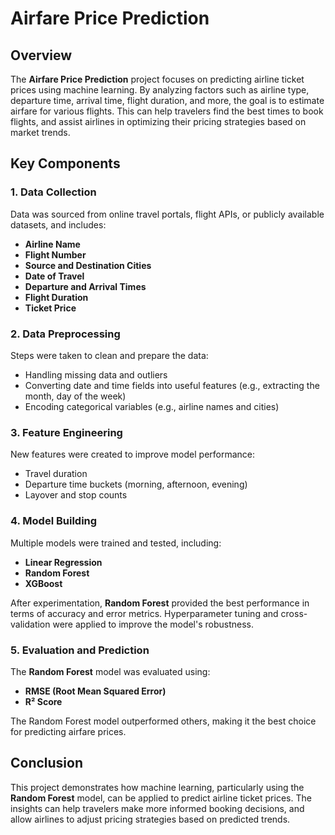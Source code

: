 # Airfare Price Prediction
## Overview
The **Airfare Price Prediction** project focuses on predicting airline ticket prices using machine learning. By analyzing factors such as airline type, departure time, arrival time, flight duration, and more, the goal is to estimate airfare for various flights. This can help travelers find the best times to book flights, and assist airlines in optimizing their pricing strategies based on market trends.

## Key Components
### 1. Data Collection
Data was sourced from online travel portals, flight APIs, or publicly available datasets, and includes:
- **Airline Name**
- **Flight Number**
- **Source and Destination Cities**
- **Date of Travel**
- **Departure and Arrival Times**
- **Flight Duration**
- **Ticket Price**

### 2. Data Preprocessing
Steps were taken to clean and prepare the data:
- Handling missing data and outliers
- Converting date and time fields into useful features (e.g., extracting the month, day of the week)
- Encoding categorical variables (e.g., airline names and cities)

### 3. Feature Engineering
New features were created to improve model performance:
- Travel duration
- Departure time buckets (morning, afternoon, evening)
- Layover and stop counts

### 4. Model Building
Multiple models were trained and tested, including:
- **Linear Regression**
- **Random Forest**
- **XGBoost**

After experimentation, **Random Forest** provided the best performance in terms of accuracy and error metrics. Hyperparameter tuning and cross-validation were applied to improve the model's robustness.

### 5. Evaluation and Prediction
The **Random Forest** model was evaluated using:
- **RMSE (Root Mean Squared Error)**
- **R² Score**

The Random Forest model outperformed others, making it the best choice for predicting airfare prices.

## Conclusion
This project demonstrates how machine learning, particularly using the **Random Forest** model, can be applied to predict airline ticket prices. The insights can help travelers make more informed booking decisions, and allow airlines to adjust pricing strategies based on predicted trends.
